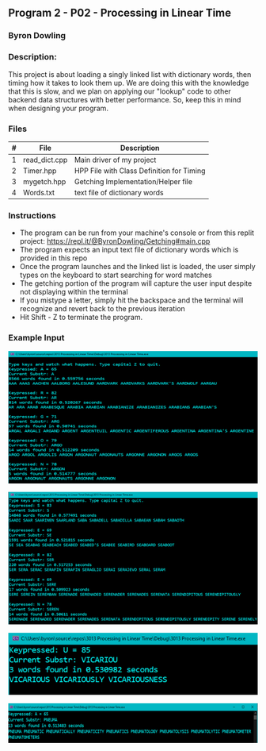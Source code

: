 ## Program 2 - P02 - Processing in Linear Time
### Byron Dowling
### Description:

This project is about loading a singly linked list with dictionary words, then timing how it takes to look them up. We are doing this with the knowledge that this is slow, and we plan on applying our "lookup" code to other backend data structures with better performance. So, keep this in mind when designing your program.

### Files

|   #   | File                    | Description                                        |
| :---: | ----------------------- | -------------------------------------------------- |
|   1   | read_dict.cpp           | Main driver of my project                          |
|   2   | Timer.hpp               | HPP File with Class Definition for Timing          |
|   3   | mygetch.hpp             | Getching Implementation/Helper file                |
|   4   | Words.txt               | text file of dictionary words                      |

### Instructions

- The program can be run from your machine's console or from this replit project: https://repl.it/@ByronDowling/Getching#main.cpp
- The program expects an input text file of dictionary words which is provided in this repo
- Once the program launches and the linked list is loaded, the user simply types on the keyboard to start searching for word matches
- The getching portion of the program will capture the user input despite not displaying within the terminal
- If you mistype a letter, simply hit the backspace and the terminal will recognize and revert back to the previous iteration
- Hit Shift - Z to terminate the program.

### Example Input

![image of SS1](https://github.com/Byron-Dowling/3013-Algorithms-Dowling/blob/main/Assignments/P02/3013%20P02%20SS1.png?raw=true)

![image of SS2](https://github.com/Byron-Dowling/3013-Algorithms-Dowling/blob/main/Assignments/P02/3013%20P02%20SS2.png?raw=true)

![image of SS3](https://github.com/Byron-Dowling/3013-Algorithms-Dowling/blob/main/Assignments/P02/3013%20P02%20SS3.png?raw=true)

![image of SS4](https://github.com/Byron-Dowling/3013-Algorithms-Dowling/blob/main/Assignments/P02/3013%20P02%20SS4.png?raw=true)
